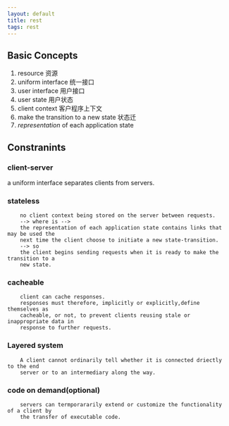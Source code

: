 ```yaml
---
layout: default
title: rest
tags: rest
---
```

## Basic Concepts
1. resource 资源
1. uniform interface 统一接口
1. user interface 用户接口
1. user state 用户状态
1. client context 客户程序上下文
1. make the transition to a new state 状态迁
1. *representation* of each application state
 


## Constranints ##

### client-server ###
a uniform interface separates clients from servers.

### stateless ###

		no client context being stored on the server between requests.
		--> where is --> 
		the representation of each application state contains links that may be used the
		next time the client choose to initiate a new state-transition.
		--> so
		the client begins sending requests when it is ready to make the transition to a
		new state.


### cacheable ###
		client can cache responses.
		responses must therefore, implicitly or explicitly,define themselves as
		cacheable, or not, to prevent clients reusing stale or inappropriate data in
		response to further requests.

### Layered system ###
		A client cannot ordinarily tell whether it is connected driectly to the end
		server or to an intermediary along the way.

### code on demand(optional) ###
		servers can termporararily extend or customize the functionality of a client by
		the transfer of executable code.
